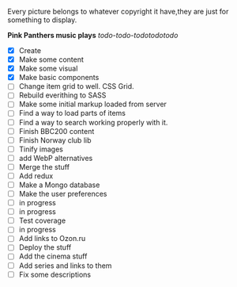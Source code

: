 Every picture belongs to whatever copyright it have,they are just for something to display.


**Pink Panthers music plays**
_todo-todo-todotodotodo_

- [X] Create
- [X] Make some content
- [X] Make some visual
- [X] Make basic components
- [ ] Change item grid to well. CSS Grid.
- [ ] Rebuild everithing to SASS
- [ ] Make some initial markup loaded from server
- [ ] Find a way to load parts of items
- [ ] Find a way to search working properly with it.
- [ ] Finish BBC200 content
- [ ] Finish Norway club lib
- [ ] Tinify images
- [ ] add WebP alternatives
- [ ] Merge the stuff
- [ ] Add redux
- [ ] Make a Mongo database
- [ ] Make the user preferences
- [ ] in progress
- [ ] in progress
- [ ] Test coverage
- [ ] in progress
- [ ] Add links to Ozon.ru
- [ ] Deploy the stuff
- [ ] Add the cinema stuff
- [ ] Add series and links to them
- [ ] Fix some descriptions
